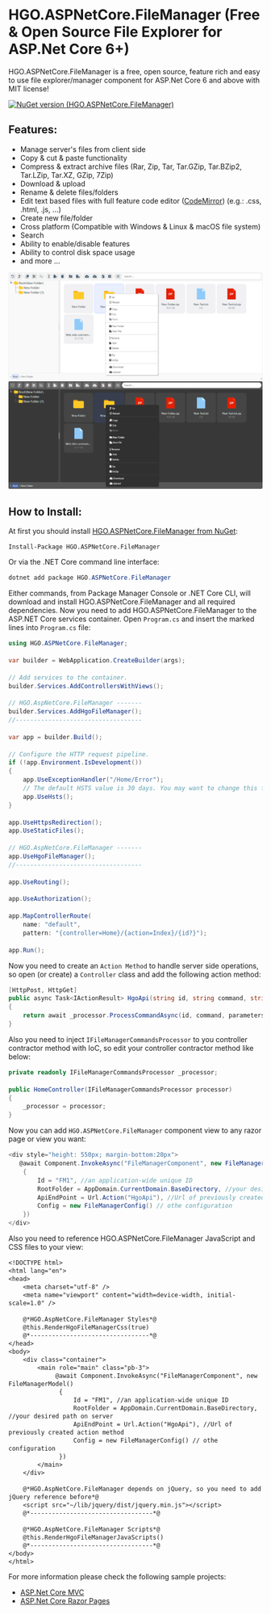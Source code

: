 # HGO.ASPNetCore.FileManager (Free & Open Source File Explorer for ASP.Net Core 6+)
HGO.ASPNetCore.FileManager is a free, open source, feature rich and easy to use file explorer/manager component for ASP.Net Core 6 and above with MIT license!

[![NuGet version (HGO.ASPNetCore.FileManager)](https://img.shields.io/nuget/v/HGO.ASPNetCore.FileManager)](https://www.nuget.org/packages/HGO.ASPNetCore.FileManager/)

## Features:
-  Manage server's files from client side
-  Copy & cut & paste functionality
-  Compress & extract archive files (Rar, Zip, Tar, Tar.GZip, Tar.BZip2, Tar.LZip, Tar.XZ, GZip, 7Zip)
-  Download & upload
-  Rename & delete files/folders
-  Edit text based files with full feature code editor ([CodeMirror](https://codemirror.net/)) (e.g.: .css, .html, .js, ...)
-  Create new file/folder
-  Cross platform (Compatible with Windows & Linux & macOS file system)
-  Search
-  Ability to enable/disable features
-  Ability to control disk space usage
-  and more ...

![HGO.ASPNetCore.FileManager Light Mode](https://github.com/H-Ghamarzadeh/HGO.ASPNetCore.FileManager/blob/master/Light-min.png?raw=true "HGO.ASPNetCore.FileManager Light Mode")
![HGO.ASPNetCore.FileManager Dark Mode](https://github.com/H-Ghamarzadeh/HGO.ASPNetCore.FileManager/blob/master/Dark-min.png?raw=true "HGO.ASPNetCore.FileManager Dark Mode")

## How to Install:
At first you should install  [HGO.ASPNetCore.FileManager from NuGet](https://www.nuget.org/packages/HGO.ASPNetCore.FileManager):
```
Install-Package HGO.ASPNetCore.FileManager
```
Or via the .NET Core command line interface:

```cs
dotnet add package HGO.ASPNetCore.FileManager
```
Either commands, from Package Manager Console or .NET Core CLI, will download and install HGO.ASPNetCore.FileManager and all required dependencies.
Now you need to add HGO.ASPNetCore.FileManager to the ASP.NET Core services container. Open `Program.cs` and insert the marked lines into `Program.cs` file:
```cs
using HGO.ASPNetCore.FileManager;

var builder = WebApplication.CreateBuilder(args);

// Add services to the container.
builder.Services.AddControllersWithViews();

// HGO.AspNetCore.FileManager -------
builder.Services.AddHgoFileManager();
//-----------------------------------

var app = builder.Build();

// Configure the HTTP request pipeline.
if (!app.Environment.IsDevelopment())
{
    app.UseExceptionHandler("/Home/Error");
    // The default HSTS value is 30 days. You may want to change this for production scenarios, see https://aka.ms/aspnetcore-hsts.
    app.UseHsts();
}

app.UseHttpsRedirection();
app.UseStaticFiles();

// HGO.AspNetCore.FileManager -------
app.UseHgoFileManager();
//-----------------------------------

app.UseRouting();

app.UseAuthorization();

app.MapControllerRoute(
    name: "default",
    pattern: "{controller=Home}/{action=Index}/{id?}");

app.Run();
```
Now you need to create an `Action Method` to handle server side operations, so open (or create) a `Controller` class and add the following action method:
```cs
[HttpPost, HttpGet]
public async Task<IActionResult> HgoApi(string id, string command, string parameters, IFormFile file)
{
    return await _processor.ProcessCommandAsync(id, command, parameters, file);
}
```
Also you need to inject `IFileManagerCommandsProcessor` to you controller contractor method with IoC, so edit your controller contractor method like below:
```cs
private readonly IFileManagerCommandsProcessor _processor;

public HomeController(IFileManagerCommandsProcessor processor)
{
    _processor = processor;
}
```
Now you can add `HGO.ASPNetCore.FileManager` component view to any razor page or view you want:
```cs
<div style="height: 550px; margin-bottom:20px">
   @await Component.InvokeAsync("FileManagerComponent", new FileManagerModel()
    {
        Id = "FM1", //an application-wide unique ID
        RootFolder = AppDomain.CurrentDomain.BaseDirectory, //your desired path on server
        ApiEndPoint = Url.Action("HgoApi"), //Url of previously created action method
        Config = new FileManagerConfig() // othe configuration 
    })
</div>
```
Also you need to reference HGO.ASPNetCore.FileManager JavaScript and CSS files to your view:
```cshtml
<!DOCTYPE html>
<html lang="en">
<head>
    <meta charset="utf-8" />
    <meta name="viewport" content="width=device-width, initial-scale=1.0" />
    
    @*HGO.AspNetCore.FileManager Styles*@
    @this.RenderHgoFileManagerCss(true)
    @*---------------------------------*@
</head>
<body>
    <div class="container">
        <main role="main" class="pb-3">
             @await Component.InvokeAsync("FileManagerComponent", new FileManagerModel()
              {
                  Id = "FM1", //an application-wide unique ID
                  RootFolder = AppDomain.CurrentDomain.BaseDirectory, //your desired path on server
                  ApiEndPoint = Url.Action("HgoApi"), //Url of previously created action method
                  Config = new FileManagerConfig() // othe configuration 
              })
        </main>
    </div>

    @*HGO.AspNetCore.FileManager depends on jQuery, so you need to add jQuery reference before*@
    <script src="~/lib/jquery/dist/jquery.min.js"></script>
    @*----------------------------------*@

    @*HGO.AspNetCore.FileManager Scripts*@
    @this.RenderHgoFileManagerJavaScripts()
    @*----------------------------------*@
</body>
</html>
```
For more information please check the following sample projects:
- [ASP.Net Core MVC](https://github.com/H-Ghamarzadeh/HGO.ASPNetCore.FileManager/tree/master/test/HGO.ASPNetCore.FileManager.Test)
- [ASP.Net Core Razor Pages](https://github.com/H-Ghamarzadeh/HGO.ASPNetCore.FileManager/tree/master/test/HGO.ASPNetCore.FileManager.RazorPages.Test)



